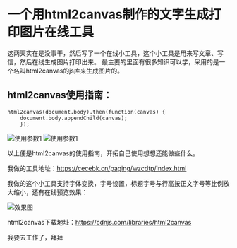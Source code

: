 # 一个用html2canvas制作的文字生成打印图片在线工具
这两天实在是没事干，然后写了一个在线小工具，这个小工具是用来写文章、写信，然后在线生成图片打印出来。
最主要的里面有很多知识可以学，采用的是一个名叫html2canvas的js库来生成图片的。
## html2canvas使用指南：
```
html2canvas(document.body).then(function(canvas) {
    document.body.appendChild(canvas);
    });
```

![使用参数1](https://cecebk.cn/zb_users/upload/2019/07/201907281564312800557298.png)
![使用参数1](https://cecebk.cn/zb_users/upload/2019/07/201907281564312859753953.png)

以上便是html2canvas的使用指南，开拓自己使用想想还能做些什么。

我做的工具地址：https://cecebk.cn/paging/wzcdtp/index.html

我做的这个小工具支持字体变换，字号设置，标题字号与行高按正文字号等比例放大缩小，还有在线预览效果：

![效果图](https://cecebk.cn/zb_users/upload/2019/07/201907281564313360148118.png)

html2canvas下载地址：https://cdnjs.com/libraries/html2canvas

我要去工作了，拜拜